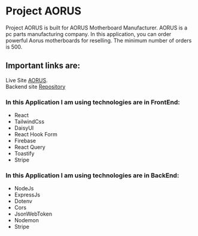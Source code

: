 # Project AORUS

Project AORUS is built for AORUS Motherboard Manufacturer. AORUS is a pc parts manufacturing company. In this application, you can order powerful Aorus motherboards for reselling. The minimum number of orders is 500.

## Important links are:
Live Site [AORUS](https://aorus-world.web.app/).\
Backend site [Repository](https://github.com/programming-hero-web-course1/manufacturer-website-server-side-monirhabderabby)


### In this Application I am using technologies are in FrontEnd:
* React
* TailwindCss
* DaisyUI
* React Hook Form
* Firebase
* React Query
* Toastify
* Stripe

### In this Application I am using technologies are in BackEnd:
* NodeJs
* ExpressJs
* Dotenv
* Cors
* JsonWebToken
* Nodemon
* Stripe